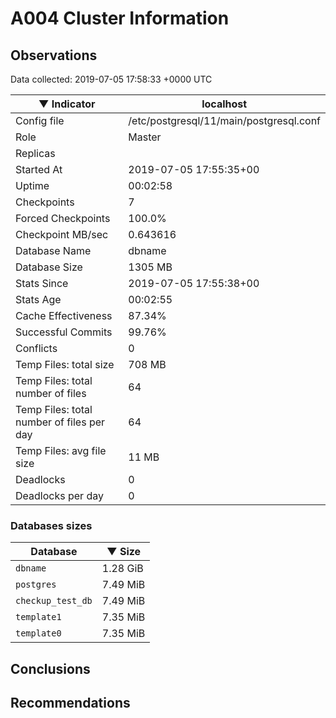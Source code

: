 # A004 Cluster Information #

## Observations ##
Data collected: 2019-07-05 17:58:33 +0000 UTC  

|&#9660;&nbsp;Indicator | localhost |
|--------|-------|
|Config file |/etc/postgresql/11/main/postgresql.conf|
|Role |Master|
|Replicas ||
|Started At |2019-07-05&nbsp;17:55:35+00|
|Uptime |00:02:58|
|Checkpoints |7|
|Forced Checkpoints |100.0%|
|Checkpoint MB/sec |0.643616|
|Database Name |dbname|
|Database Size |1305&nbsp;MB|
|Stats Since |2019-07-05&nbsp;17:55:38+00|
|Stats Age |00:02:55|
|Cache Effectiveness |87.34%|
|Successful Commits |99.76%|
|Conflicts |0|
|Temp Files: total size |708&nbsp;MB|
|Temp Files: total number of files |64|
|Temp Files: total number of files per day |64|
|Temp Files: avg file size |11&nbsp;MB|
|Deadlocks |0|
|Deadlocks per day |0|


### Databases sizes ###

| Database | &#9660;&nbsp;Size |
|----------|--------|
| `dbname` | 1.28&nbsp;GiB |
| `postgres` | 7.49&nbsp;MiB |
| `checkup_test_db` | 7.49&nbsp;MiB |
| `template1` | 7.35&nbsp;MiB |
| `template0` | 7.35&nbsp;MiB |


## Conclusions ##


## Recommendations ##

